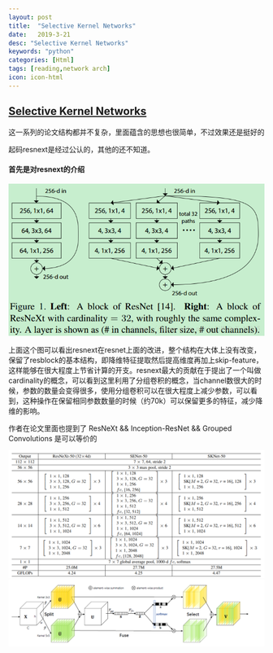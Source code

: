 ```yaml
---
layout: post
title:  "Selective Kernel Networks"
date:   2019-3-21
desc: "Selective Kernel Networks"
keywords: "python"
categories: [Html]
tags: [reading,network arch]
icon: icon-html
---
```


## [Selective Kernel Networks](https://arxiv.org/pdf/1903.06586.pdf)

这一系列的论文结构都并不复杂，里面蕴含的思想也很简单，不过效果还是挺好的

起码resnext是经过公认的，其他的还不知道。

#### 首先是对resnext的介绍

<center>
    <img src='../assets/img/paper-5-1.jpg' style="zoom:100%">
</center>

上面这个图可以看出resnext在resnet上面的改进，整个结构在大体上没有改变，保留了resblock的基本结构，即降维特征提取然后提高维度再加上skip-feature，这样能够在很大程度上节省计算的开支。resnext最大的贡献在于提出了一个叫做cardinality的概念，可以看到这里利用了分组卷积的概念，当channel数很大的时候，参数的数量会变得很多，使用分组卷积可以在很大程度上减少参数，可以看到，这种操作在保留相同参数数量的时候（约70k）可以保留更多的特征，减少降维的影响。

作者在论文里面也提到了 ResNeXt && Inception-ResNet && Grouped Convolutions 是可以等价的

<img src='../assets/img/paper-5-2.jpg' style="zoom:100%">



<center>
    <img src='../assets/img/paper-5-3.jpg' style="zoom:100%">
</center>